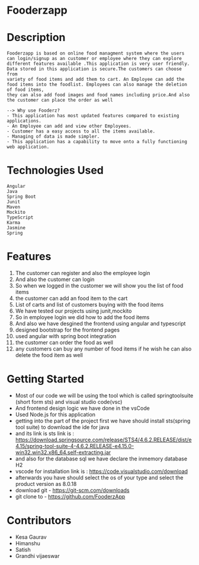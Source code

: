 

# Fooderzapp
  # Description
    Fooderzapp is based on online food managment system where the users can login/signup as an customer or employee where they can explore
    different features available .This application is very user friendly. Data stored in this application is secure.The customers can choose from
    variety of food items and add them to cart. An Employee can add the food items into the foodlist. Employees can also manage the deletion of food items,
    they can also add food images and food names including price.And also the customer can place the order as well
    
    --> Why use Fooderz?
    - This application has most updated features compared to existing applications.
    - An Employee can add and view other Employees.
    - Customer has a easy access to all the items available.
    - Managing of data is made simpler.
    - This application has a capability to move onto a fully functioning web application.
    
    
     
  # Technologies Used
    Angular
    Java
    Spring Boot
    Junit
    Maven
    Mockito
    TypeScript
    Karma
    Jasmine
    Spring
    
#  Features
1. The customer can register and also the employee login 
2. And also the customer can login 
3. So when we logged in the customer we will show you the list of food items
4. the customer can add an food item to the cart
5. List of carts and list of customers buying with the food items 
6. We have tested our projects using junit,mockito
7. So in employee login we did how to add the food items
8. And also we have desgined the frontend using angular and typescript
9. designed bootstrap for the frontend pages
10. used angular with spring boot integration
11. the customer can order the food as well
12. any customers can buy any number of food items if he wish he can also delete the food item as well
# Getting Started
* Most of our code we will be using the tool which is called springtoolsuite (short form sts) and visual studio code(vsc)
* And frontend design logic we have done in the vsCode
* Used Node.js for this application
* getting into the part of the project first we have should install sts(spring tool suite) to download the ide for java
* and its link is sts link is : https://download.springsource.com/release/STS4/4.6.2.RELEASE/dist/e4.15/spring-tool-suite-4-4.6.2.RELEASE-e4.15.0-win32.win32.x86_64.self-extracting.jar
* and also for the database sql we have declare the inmemory database H2
* vscode for installation link is : https://code.visualstudio.com/download
* afterwards you have should select the os of your type and select the product version as 8.0.18 
* download git - https://git-scm.com/downloads
* git clone to - https://github.com/FooderzApp

    
    
 # Contributors
  * Kesa Gaurav
  * Himanshu
  * Satish
  * Grandhi vijaeswar
  
  

